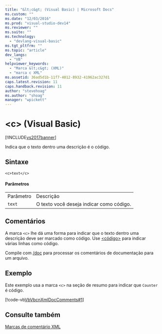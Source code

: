 ```yaml
---
title: "&lt;c&gt; (Visual Basic) | Microsoft Docs"
ms.custom: ""
ms.date: "12/03/2016"
ms.prod: "visual-studio-dev14"
ms.reviewer: ""
ms.suite: ""
ms.technology: 
  - "devlang-visual-basic"
ms.tgt_pltfrm: ""
ms.topic: "article"
dev_langs: 
  - "VB"
helpviewer_keywords: 
  - "Marca &lt;c&gt; (XML)"
  - "marca c XML"
ms.assetid: 36ad5d1b-11f7-4012-8932-41962ac327d1
caps.latest.revision: 11
caps.handback.revision: 11
author: "stevehoag"
ms.author: "shoag"
manager: "wpickett"
---
```

# &lt;c&gt; (Visual Basic)
[!INCLUDE[vs2017banner](../../../csharp/includes/vs2017banner.md)]

Indica que o texto dentro uma descrição é o código.  
  
## Sintaxe  
  
```  
<c>text</c>  
```  
  
#### Parâmetros  
  
|||  
|-|-|  
|Parâmetro|Descrição|  
|`text`|O texto você deseja indicar como código.|  
  
## Comentários  
 A marca `<c>` lhe dá uma forma para indicar que o texto dentro uma descrição deve ser marcado como código.  Use [\<código\>](../../../visual-basic/language-reference/xmldoc/code.md) para indicar várias linhas como código.  
  
 Compile com [\/doc](../../../visual-basic/reference/command-line-compiler/doc.md) para processar os comentários de documentação para um arquivo.  
  
## Exemplo  
 Este exemplo usa a marca `<c>` na seção de resumo para indicar que `Counter` é código.  
  
 [!code-vb[VbVbcnXmlDocComments#1](../../../visual-basic/language-reference/xmldoc/codesnippet/VisualBasic/c_1.vb)]  
  
## Consulte também  
 [Marcas de comentário XML](../../../visual-basic/language-reference/xmldoc/recommended-xml-tags-for-documentation-comments.md)
